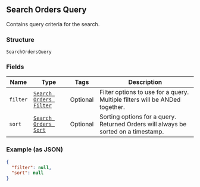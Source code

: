 ## Search Orders Query

Contains query criteria for the search.

### Structure

`SearchOrdersQuery`

### Fields

| Name | Type | Tags | Description |
|  --- | --- | --- | --- |
| `filter` | [`Search Orders Filter`](/doc/models/search-orders-filter.md) | Optional | Filter options to use for a query. Multiple filters will be ANDed together. |
| `sort` | [`Search Orders Sort`](/doc/models/search-orders-sort.md) | Optional | Sorting options for a query. Returned Orders will always be sorted on a timestamp. |

### Example (as JSON)

```json
{
  "filter": null,
  "sort": null
}
```

